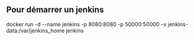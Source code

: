 ## Pour démarrer un jenkins

docker run  -d --name jenkins -p 8080:8080 -p 50000:50000 -v jenkins-data:/var/jenkins_home jenkins
